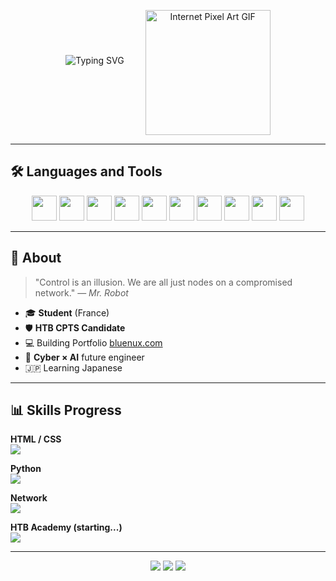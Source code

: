 <p align="center">
  <span style="display: inline-block; vertical-align: middle;">
    <img src="https://readme-typing-svg.demolab.com?font=Fira+Code&size=20&pause=1000&center=true&vCenter=true&width=440&lines=Ethical+hacker+in+training...;HTB+CPTS+Candidate+%F0%9F%94%91;Cybersecurity+%C3%97+AI+Engineer+%E2%9A%94%EF%B8%8F;Learning+Japanese+%F0%9F%87%AF%F0%9F%87%B5" alt="Typing SVG" />
  </span>
  <span style="display: inline-block; vertical-align: middle; margin-left: 30px; margin-top: 40px;">
    <img src="https://media.tenor.com/rz6HPAb5wCAAAAAj/internet-dial-up.gif" width="200" alt="Internet Pixel Art GIF"/>
  </span>

---

## 🛠️ Languages and Tools

<p align="center">
  <img src="https://cdn.jsdelivr.net/gh/devicons/devicon/icons/python/python-original.svg" width="40" />
  <img src="https://cdn.jsdelivr.net/gh/devicons/devicon/icons/bash/bash-original.svg" width="40" />
  <img src="https://cdn.jsdelivr.net/gh/devicons/devicon/icons/linux/linux-original.svg" width="40" />
  <img src="https://cdn.jsdelivr.net/gh/devicons/devicon/icons/vscode/vscode-original.svg" width="40" />
  <img src="https://cdn.jsdelivr.net/gh/devicons/devicon/icons/html5/html5-original.svg" width="40" />
  <img src="https://cdn.jsdelivr.net/gh/devicons/devicon/icons/css3/css3-original.svg" width="40" />
  <img src="https://cdn.jsdelivr.net/gh/devicons/devicon/icons/javascript/javascript-original.svg" width="40" />
  <img src="https://cdn.jsdelivr.net/gh/devicons/devicon/icons/github/github-original.svg" width="40" />
  <img src="https://encrypted-tbn0.gstatic.com/images?q=tbn:ANd9GcQhs6oJRGZG2suzcDhW-iLWdYaMwJw3rllNyQ&s" width="40" />
  <img src="https://whatthelogo.com/storage/logos/kali-linux-270621.png" width="40" />
</p>

---

## 🧠 About

> "Control is an illusion. We are all just nodes on a compromised network." — *Mr. Robot*

- 🎓 **Student** (France)  
- 🛡️ **HTB CPTS Candidate**  
- 💻 Building Portfolio [bluenux.com](https://bluenux.com)  
- 🤖 **Cyber × AI** future engineer  
- 🇯🇵 Learning Japanese  

---

## 📊 Skills Progress

**HTML / CSS**  
![](https://geps.dev/progress/100?successColor=00FF00&warningColor=FFFF00&dangerColor=FF0000)

**Python**  
![](https://geps.dev/progress/80?successColor=00FF00&warningColor=FFFF00&dangerColor=FF0000)

**Network**  
![](https://geps.dev/progress/50?successColor=00FF00&warningColor=FFFF00&dangerColor=FF0000)

**HTB Academy (starting...)**  
![](https://geps.dev/progress/10?successColor=00FF00&warningColor=FFFF00&dangerColor=FF0000)

---

<p align="center">
  <a href="https://discord.com/users/799730579594674226"><img src="https://img.shields.io/badge/-@bluenux-black?style=for-the-badge&logo=discord&logoColor=red"></a>
  <a href="https://bluenux.com"><img src="https://img.shields.io/badge/-bluenux.com-black?style=for-the-badge&logo=firefoxbrowser&logoColor=orange"></a>
  <a href="https://github.com/bluenuxdev"><img src="https://img.shields.io/badge/-GitHub-black?style=for-the-badge&logo=github"></a>
</p>
